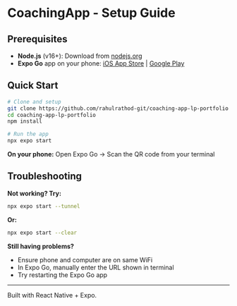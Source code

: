 # CoachingApp - Setup Guide

## Prerequisites

- **Node.js** (v16+): Download from [nodejs.org](https://nodejs.org/)
- **Expo Go** app on your phone: [iOS App Store](https://apps.apple.com/app/expo-go/id982107779) | [Google Play](https://play.google.com/store/apps/details?id=host.exp.exponent)

## Quick Start

```bash
# Clone and setup
git clone https://github.com/rahulrathod-git/coaching-app-lp-portfolio
cd coaching-app-lp-portfolio
npm install

# Run the app
npx expo start
```

**On your phone:** Open Expo Go → Scan the QR code from your terminal

## Troubleshooting

**Not working? Try:**
```bash
npx expo start --tunnel
```
**Or:**
```bash
npx expo start --clear
```

**Still having problems?**
- Ensure phone and computer are on same WiFi
- In Expo Go, manually enter the URL shown in terminal
- Try restarting the Expo Go app

---
Built with React Native + Expo. 